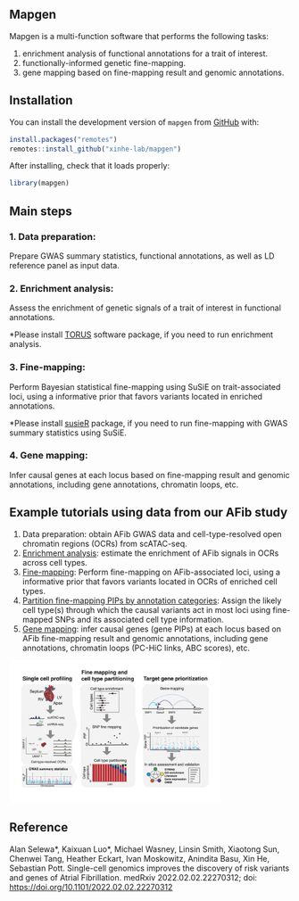 
<!-- README.md is generated from README.Rmd. Please edit that file -->

## Mapgen

<!-- badges: start -->
<!-- badges: end -->

Mapgen is a multi-function software that performs the following tasks:

1.  enrichment analysis of functional annotations for a trait of
    interest.
2.  functionally-informed genetic fine-mapping.
3.  gene mapping based on fine-mapping result and genomic annotations.

## Installation

You can install the development version of `mapgen` from
[GitHub](https://github.com/xinhe-lab/mapgen) with:

``` r
install.packages("remotes")
remotes::install_github("xinhe-lab/mapgen")
```

After installing, check that it loads properly:

``` r
library(mapgen)
```

## Main steps

### 1. Data preparation:

Prepare GWAS summary statistics, functional annotations, as well as LD
reference panel as input data.

### 2. Enrichment analysis:

Assess the enrichment of genetic signals of a trait of interest in
functional annotations.

\*Please install [TORUS](https://github.com/xqwen/torus) software
package, if you need to run enrichment analysis.

### 3. Fine-mapping:

Perform Bayesian statistical fine-mapping using SuSiE on
trait-associated loci, using a informative prior that favors variants
located in enriched annotations.

\*Please install [susieR](https://github.com/stephenslab/susieR)
package, if you need to run fine-mapping with GWAS summary statistics
using SuSiE.

### 4. Gene mapping:

Infer causal genes at each locus based on fine-mapping result and
genomic annotations, including gene annotations, chromatin loops, etc.

## Example tutorials using data from our AFib study

1.  Data preparation: obtain AFib GWAS data and cell-type-resolved open
    chromatin regions (OCRs) from scATAC-seq.
2.  [Enrichment
    analysis](https://xinhe-lab.github.io/mapgen/articles/enrichment_finemapping_tutorial.html):
    estimate the enrichment of AFib signals in OCRs across cell types.
3.  [Fine-mapping](https://xinhe-lab.github.io/mapgen/articles/enrichment_finemapping_tutorial.html):
    Perform fine-mapping on AFib-associated loci, using a informative
    prior that favors variants located in OCRs of enriched cell types.
4.  [Partition fine-mapping PIPs by annotation
    categories](https://xinhe-lab.github.io/mapgen/articles/partition_pip_tutorial.html):
    Assign the likely cell type(s) through which the causal variants act
    in most loci using fine-mapped SNPs and its associated cell type
    information.
5.  [Gene
    mapping](https://xinhe-lab.github.io/mapgen/articles/gene_mapping_tutorial.html):
    infer causal genes (gene PIPs) at each locus based on AFib
    fine-mapping result and genomic annotations, including gene
    annotations, chromatin loops (PC-HiC links, ABC scores), etc.

<img src="man/figures/workflow.overview.png" width="75%" />

## Reference

Alan Selewa\*, Kaixuan Luo\*, Michael Wasney, Linsin Smith, Xiaotong
Sun, Chenwei Tang, Heather Eckart, Ivan Moskowitz, Anindita Basu, Xin
He, Sebastian Pott. Single-cell genomics improves the discovery of risk
variants and genes of Atrial Fibrillation. medRxiv 2022.02.02.22270312;
doi: <https://doi.org/10.1101/2022.02.02.22270312>
